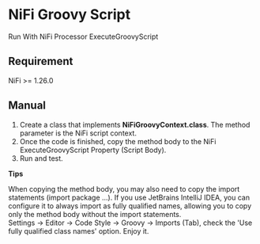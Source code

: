 # NiFi Groovy Script

Run With NiFi Processor ExecuteGroovyScript

## Requirement

NiFi >= 1.26.0

## Manual

1. Create a class that implements **NiFiGroovyContext.class**. The method parameter is the NiFi script context.
2. Once the code is finished, copy the method body to the NiFi ExecuteGroovyScript Property (Script Body).
3. Run and test.

**Tips**

When copying the method body, you may also need to copy the import statements (import package ...). If you use JetBrains IntelliJ IDEA, you can configure it to always import as fully qualified names, allowing you to copy only the method body without the import statements.  
Settings -> Editor -> Code Style -> Groovy -> Imports (Tab), check the 'Use fully qualified class names' option. Enjoy it.
